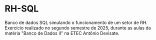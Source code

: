 # RH-SQL
Banco de dados SQL simulando o funcionamento de um setor de RH. Exercício realizado no segundo semestre de 2025, durante as aulas da matéria "Banco de Dados II" na ETEC Antônio Devisate.
